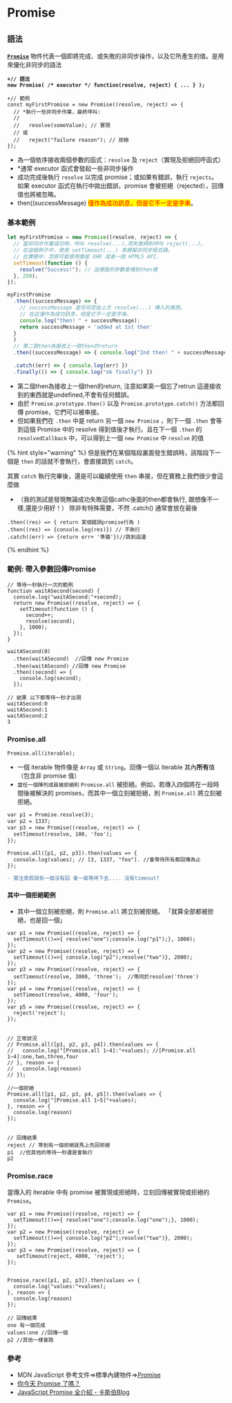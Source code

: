 # Promise

## **`語法`**

[**`Promise`**](https://developer.mozilla.org/zh-TW/docs/Web/JavaScript/Reference/Global\_Objects/Promise) 物件代表一個即將完成、或失敗的非同步操作，以及它所產生的值。是用來優化非同步的語法

<pre class="language-diff"><code class="lang-diff"><strong>+// 語法
</strong><strong>new Promise( /* executor */ function(resolve, reject) { ... } );
</strong>
+// 範例
const myFirstPromise = new Promise((resolve, reject) => {
  // *執行一些非同步作業，最終呼叫:
  //
  //   resolve(someValue); // 實現
  // 或
  //   reject("failure reason"); // 拒絕
});
</code></pre>

* 為一個依序接收兩個參數的函式：`resolve` 及 `reject`（實現及拒絕回呼函式）
* \*通常 executor 函式會發起一些非同步操作
* 成功完成後執行 `resolve` 以完成 promise；或如果有錯誤，執行 `rejects`。 如果 executor 函式在執行中拋出錯誤，promise 會被拒絕（rejected），回傳值也將被忽略。
* then((successMessage) <mark style="color:red;">僅作為成功訊息，但是它不一定是字串</mark>。

### 基本範例

```javascript
let myFirstPromise = new Promise((resolve, reject) => {
  // 當非同步作業成功時，呼叫 resolve(...),而失敗時則呼叫 reject(...)。
  // 在這個例子中，使用 setTimeout(...) 來模擬非同步程式碼。
  // 在實務中，您將可能使用像是 XHR 或者一個 HTML5 API.
  setTimeout(function () {
    resolve("Success!"); // 這裡面的參數會傳到then裡
  }, 250);
});

myFirstPromise
  .then((successMessage) => {
    // successMessage 是任何您由上方 resolve(...) 傳入的東西。
    // 在此僅作為成功訊息，但是它不一定是字串。
    console.log("then! " + successMessage);
    return successMessage + 'added at 1st then'
  }
  )
  // 第二個then為接收上一個then的return
  .then((successMessage) => { console.log("2nd then! " + successMessage); })
  
  .catch((err) => { console.log(err) })
  .finally(() => { console.log("ok finally") })
```

* 第二個then為接收上一個then的return, 注意如果第一個忘了retrun 這邊接收到的東西就是undefined,不會有任何錯誤。
* 由於 `Promise.prototype.then()` 以及 `Promise.prototype.catch()` 方法都回傳 promise，它們可以被串接。
* 但如果我們在 `.then` 中是 return 另一個 `new Promise` ，則下一個 `.then` 會等到這個 Promise 中的 resolve 得到值後才執行。且在下一個 `.then` 的 `resolvedCallback` 中，可以得到上一個 `new Promise` 中 `resolve` 的值

{% hint style="warning" %}
但是我們在某個階段裏面發生錯誤時，該階段下一個是 `then` 的話就不會執行，會直接跳到 `catch`。

其實 `catch` 執行完畢後，還是可以繼續使用 `then` 串接，但在實務上我們很少會這麼做

* （我的測試是發現無論成功失敗這個cathc後面的then都會執行, 跟想像不一樣,還是少用好！） 除非有特殊需要，不然 .catch() 通常會放在最後

```
.then((res) => { return 某個錯誤promise行為 ) 
.then((res) => {console.log(res)}) // 不執行
.catch((err) => {return err+ '準備'})//跳到這邊
```
{% endhint %}

### 範例: 帶入參數回傳Promise

```
// 等待一秒執行一次的範例
function waitASecond(second) {
  console.log("waitASecond:"+second);
  return new Promise((resolve, reject) => {
    setTimeout(function () {
      second++;
      resolve(second);
    }, 1000);
  });
}

waitASecond(0)
  .then(waitASecond)  //回傳 new Promise
  .then(waitASecond) //回傳 new Promise
  .then((second) => {
    console.log(second);
  });
  
// 結果 以下都等待一秒才出現
waitASecond:0
waitASecond:1
waitASecond:2
3
```

### Promise.all

```
Promise.all(iterable);
```

* 一個 iterable 物件像是 `Array` 或 `String`。回傳一個以 iterable 其內**所有**值（包含非 promise 值）
* `當任一個陣列成員被拒絕則` `Promise.all` 被拒絕。例如，若傳入四個將在一段時間後被解決的 promises，而其中一個立刻被拒絕，則 `Promise.all` 將立刻被拒絕。

```diff
var p1 = Promise.resolve(3);
var p2 = 1337;
var p3 = new Promise((resolve, reject) => {
  setTimeout(resolve, 100, 'foo');
});

Promise.all([p1, p2, p3]).then(values => {
  console.log(values); // [3, 1337, "foo"]. //會等待所有都回傳為止
});

- 需注意假設有一個沒有回 會一直等待下去.... 沒有timeout?

```

#### 其中一個拒絕範例

* 其中一個立刻被拒絕，則 `Promise.all` 將立刻被拒絕。  「就算全部都被拒絕，也是回一個」

```
var p1 = new Promise((resolve, reject) => {
  setTimeout(()=>{ resolve("one");console.log("p1");}, 1000);
});
var p2 = new Promise((resolve, reject) => {
  setTimeout(()=>{ console.log("p2");resolve("two")}, 2000);
});
var p3 = new Promise((resolve, reject) => {
  setTimeout(resolve, 3000, 'three');  //等同於resolve('three')
});
var p4 = new Promise((resolve, reject) => {
  setTimeout(resolve, 4000, 'four');
});
var p5 = new Promise((resolve, reject) => {
  reject('reject');
});


// 正常狀況
// Promise.all([p1, p2, p3, p4]).then(values => {
//   console.log("[Promise.all 1~4]:"+values); //[Promise.all 1~4]:one,two,three,four
// }, reason => {
//   console.log(reason)
// });

//一個拒絕
Promise.all([p1, p2, p3, p4, p5]).then(values => {
  console.log("[Promise.all 1~5]"+values);
}, reason => {
  console.log(reason)
});


// 回傳結果
reject // 等到有一個拒絕就馬上先回拒絕
p1  //但其他的等待一秒還是會執行
p2
```

### Promise.race

當傳入的 iterable 中有 promise 被實現或拒絕時，立刻回傳被實現或拒絕的 `Promise`。

```
var p1 = new Promise((resolve, reject) => {
  setTimeout(()=>{ resolve("one");console.log("one");}, 1000);
});
var p2 = new Promise((resolve, reject) => {
  setTimeout(()=>{ console.log("p2");resolve("two")}, 2000);
});
var p3 = new Promise((resolve, reject) => {
   setTimeout(reject, 4000, 'reject');
});


Promise.race([p1, p2, p3]).then(values => {
  console.log("values:"+values);
}, reason => {
  console.log(reason)
});

// 回傳結果
one 有一個完成 
values:one //回傳一個
p2 //其他一樣會跑
```

### 參考

* MDN JavaScript 參考文件=>標準內建物件=>[Promise](https://developer.mozilla.org/zh-TW/docs/Web/JavaScript/Reference/Global\_Objects/Promise)
* [你今天 Promise 了嗎？](https://5xruby.tw/posts/promise)
* [JavaScript Promise 全介紹 - 卡斯伯Blog](https://www.casper.tw/development/2020/02/16/all-new-promise/)
